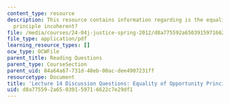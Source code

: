```yaml
---
content_type: resource
description: This resource contains information regarding is the equality of opportunity
  principle incoherent?
file: /media/courses/24-04j-justice-spring-2012/d8a775592a65039159716622c7e29df1_MIT24_04JS12_disc14.pdf
file_type: application/pdf
learning_resource_types: []
ocw_type: OCWFile
parent_title: Reading Questions
parent_type: CourseSection
parent_uid: 84a64a67-731d-48eb-00ac-dee4907231ff
resourcetype: Document
title: 'Lecture 14 Discussion Questions: Equality of Opportunity Principle'
uid: d8a77559-2a65-0391-5971-6622c7e29df1
---
```


